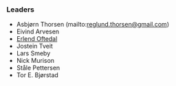 ### Leaders

* Asbjørn Thorsen (mailto:reglund.thorsen@gmail.com)
* Eivind Arvesen
* [Erlend Oftedal](mailto:erlend.oftedal@owasp.org)
* Jostein Tveit
* Lars Smeby
* Nick Murison
* Ståle Pettersen
* Tor E. Bjørstad
